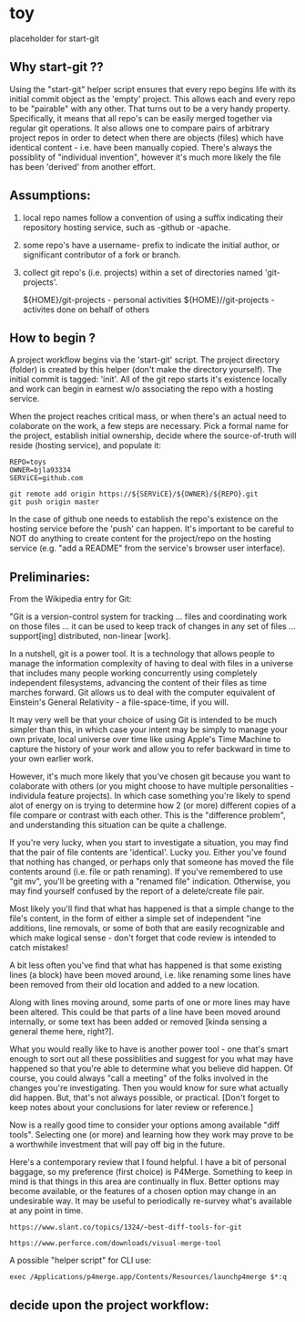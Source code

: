 # toy
placeholder for start-git

## Why start-git ??

Using the "start-git" helper script ensures that every repo begins life with its initial commit object as the 'empty' project.
This allows each and every repo to be "pairable" with any other.  That turns out to be a very handy property.
Specifically, it means that all repo's can be easily merged together via regular git operations.
It also allows one to compare pairs of arbitrary project repos in order to detect when there are objects (files) which have identical content - i.e. have been manually copied.  There's always the possiblity of "individual invention", however it's much more likely the file has been 'derived' from another effort.

## Assumptions:

1. local repo names follow a convention of using a suffix indicating their repository hosting service, such as -github or -apache.
2. some repo's have a username- prefix to indicate the initial author, or significant contributor of a fork or branch.
3. collect git repo's (i.e. projects) within a set of directories named 'git-projects'.

    ${HOME}/git-projects - personal activities
    ${HOME}/<org>/git-projects - activites done on behalf of others

## How to begin ?

A project workflow begins via the 'start-git' script.
The project directory (folder) is created by this helper (don't make the directory yourself).
The initial commit is tagged: 'init'.
All of the git repo starts it's existence locally and work can begin in earnest w/o associating the repo with a hosting service.

When the project reaches critical mass, or when there's an actual need to colaborate on the work, a few steps are necessary.  Pick a formal name for the project, establish initial ownership, decide where the source-of-truth will reside (hosting service), and populate it:

    REPO=toys
    OWNER=bjla93334
    SERViCE=github.com

    git remote add origin https://${SERViCE}/${OWNER}/${REPO}.git
    git push origin master

In the case of github one needs to establish the repo's existence on the hosting service before the 'push' can happen.
It's important to be careful to NOT do anything to create content for the project/repo on the hosting service (e.g. "add a README" from the service's browser user interface).

## Preliminaries:

From the Wikipedia entry for Git:

"Git is a version-control system for tracking ... files and coordinating work on those files ... it can be used to keep track of changes in any set of files ... support[ing] distributed, non-linear [work].

In a nutshell, git is a power tool.  It is a technology that allows people to manage the information complexity of having to deal with files in a universe that includes many people working concurrently using completely independent filesystems, advancing the content of their files as time marches forward.  Git allows us to deal with the computer equivalent of Einstein's General Relativity - a file-space-time, if you will.

It may very well be that your choice of using Git is intended to be much simpler than this, in which case your intent may be simply to manage your own private, local universe over time like using Apple's Time Machine to capture the history of your work and allow you to refer backward in time to your own earlier work.

However, it's much more likely that you've chosen git because you want to colaborate with others (or you might choose to have multiple personalities - individula feature projects). In which case something you're likely to spend alot of energy on is trying to determine how 2 (or more) different copies of a file compare or contrast with each other.  This is the "difference problem", and understanding this situation can be quite a challenge.

If you're very lucky, when you start to investigate a situation, you may find that the pair of file contents are 'identical'.  Lucky you.  Either you've found that nothing has changed, or perhaps only that someone has moved the file contents around (i.e. file or path renaming).  If you've remembered to use "git mv", you'll be greeting with a "renamed file" indication.  Otherwise, you may find yourself confused by the report of a delete/create file pair.

Most likely you'll find that what has happened is that a simple change to the file's content, in the form of either a simple set of independent "ine additions, line removals, or some of both that are easily recognizable and which make logical sense - don't forget that code review is intended to catch mistakes!

A bit less often you've find that what has happened is that some existing lines (a block) have been moved around, i.e. like renaming some lines have been removed from their old location and added to a new location.

Along with lines moving around, some parts of one or more lines may have been altered.  This could be that parts of a line have been moved around internally, or some text has been added or removed [kinda sensing a general theme here, right?].

What you would really like to have is another power tool - one that's smart enough to sort out all these possiblities and suggest for you what may have happened so that you're able to determine what you believe did happen.  Of course, you could always "call a meeting" of the folks involved in the changes you're investigating. Then you would know for sure what actually did happen.  But, that's not always possible, or practical. [Don't forget to keep notes about your conclusions for later review or reference.]

Now is a really good time to consider your options among available "diff tools".
Selecting one (or more) and learning how they work may prove to be a worthwhile investment that will pay off big in the future.

Here's a contemporary review that I found helpful.  I have a bit of personal baggage, so my preference (first choice) is P4Merge.  Something to keep in mind is that things in this area are continually in flux.  Better options may become available, or the features of a chosen option may change in an undesirable way.  It may be useful to periodically re-survey what's available at any point in time.

    https://www.slant.co/topics/1324/~best-diff-tools-for-git

    https://www.perforce.com/downloads/visual-merge-tool

A possible "helper script" for CLI use:

    exec /Applications/p4merge.app/Contents/Resources/launchp4merge $*:q

## decide upon the project workflow:

